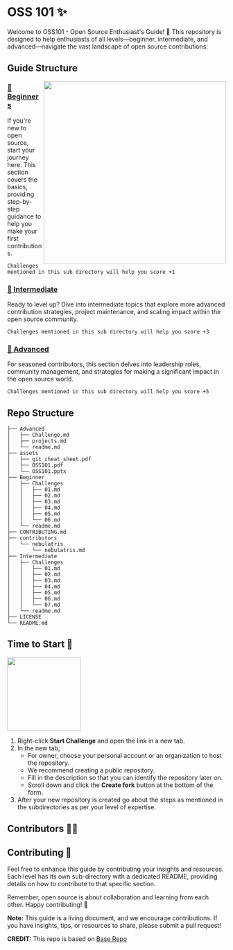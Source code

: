 # OSS 101 ✨

Welcome to OSS101 - Open Source Enthusiast's Guide! 🚀 This repository is designed to help enthusiasts of all levels—beginner, intermediate, and advanced—navigate the vast landscape of open source contributions.


## Guide Structure
<img align="right" height="420" src="https://github.com/NebulaTris/oss101/assets/94922914/5cedaf81-e146-4ca7-854c-cb3148ced5cb">


### [🌱 Beginners](Beginner/)
If you're new to open source, start your journey here. This section covers the basics, providing step-by-step guidance to help you make your first contributions.

``Challenges mentioned in this sub directory will help you score +1`` 

### [🚀 Intermediate](Intermediate/)
Ready to level up? Dive into intermediate topics that explore more advanced contribution strategies, project maintenance, and scaling impact within the open source community.

``Challenges mentioned in this sub directory will help you score +3``  

### [🌟 Advanced](Advanced/)
For seasoned contributors, this section delves into leadership roles, community management, and strategies for making a significant impact in the open source world.

``Challenges mentioned in this sub directory will help you score +5``

## Repo Structure
```
├── Advanced
│   ├── Challenge.md
│   ├── projects.md
│   └── readme.md
├── assets
│   ├── git_cheat_sheet.pdf
│   ├── OSS101.pdf
│   └── OSS101.pptx
├── Beginner
│   ├── Challenges
│   │   ├── 01.md
│   │   ├── 02.md
│   │   ├── 03.md
│   │   ├── 04.md
│   │   ├── 05.md
│   │   └── 06.md
│   └── readme.md
├── CONTRIBUTING.md
├── contributors
│   └── nebulatris
│       └── nebulatris.md
├── Intermediate
│   ├── Challenges
│   │   ├── 01.md
│   │   ├── 02.md
│   │   ├── 03.md
│   │   ├── 04.md
│   │   ├── 05.md
│   │   ├── 06.md
│   │   └── 07.md
│   └── readme.md
├── LICENSE
└── README.md
```

## Time to Start 🚀

<a href="https://github.com/eabhi-me/oss-prac-01/fork"><img width="170" src="https://github.com/NebulaTris/oss101/assets/94922914/b5220396-65c8-463b-a1b7-f78a6835c29f"></a>

1. Right-click **Start Challenge** and open the link in a new tab.
2. In the new tab,
   - For owner, choose your personal account or an organization to host the repository.
   - We recommend creating a public repository.
   - Fill in the description so that you can identify the repository later on.
   - Scroll down and click the **Create fork** button at the bottom of the form.
3. After your new repository is created go about the steps as mentioned in the subdirectories as per your level of expertise.

## Contributors 🥳🎉



## Contributing 🤝

Feel free to enhance this guide by contributing your insights and resources. Each level has its own sub-directory with a dedicated README, providing details on how to contribute to that specific section.

Remember, open source is about collaboration and learning from each other. Happy contributing! 🎉

**Note:** This guide is a living document, and we encourage contributions. If you have insights, tips, or resources to share, please submit a pull request!

**CREDIT:**
This repo is based on [Base Repo](https://github.com/NebulaTris/oss101.git)
